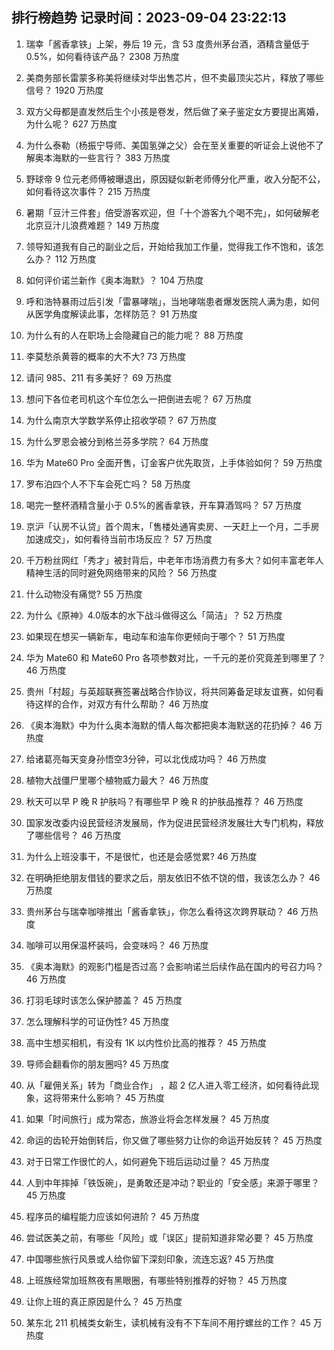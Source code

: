 
## 排行榜趋势 记录时间：2023-09-04 23:22:13
  
  1. 瑞幸「酱香拿铁」上架，券后 19 元，含 53 度贵州茅台酒，酒精含量低于 0.5%，如何看待该产品？ 2308 万热度
    
  2. 美商务部长雷蒙多称美将继续对华出售芯片，但不卖最顶尖芯片，释放了哪些信号？ 1920 万热度
    
  3. 双方父母都是直发然后生个小孩是卷发，然后做了亲子鉴定女方要提出离婚，为什么呢？ 627 万热度
    
  4. 为什么泰勒（杨振宁导师、美国氢弹之父）会在至关重要的听证会上说他不了解奥本海默的一些言行？ 383 万热度
    
  5. 野球帝 9 位元老师傅被曝退出，原因疑似新老师傅分化严重，收入分配不公，如何看待这次事件？ 215 万热度
    
  6. 暑期「豆汁三件套」倍受游客欢迎，但「十个游客九个喝不完」，如何破解老北京豆汁儿浪费难题？ 149 万热度
    
  7. 领导知道我有自己的副业之后，开始给我加工作量，觉得我工作不饱和，该怎么办？ 112 万热度
    
  8. 如何评价诺兰新作《奥本海默》？ 104 万热度
    
  9. 呼和浩特暴雨过后引发「雷暴哮喘」，当地哮喘患者爆发医院人满为患，如何从医学角度解读此事，怎样防范？ 91 万热度
    
  10. 为什么有的人在职场上会隐藏自己的能力呢？ 88 万热度
    
  11. 李莫愁杀黄蓉的概率的大不大? 73 万热度
    
  12. 请问 985、211 有多美好？ 69 万热度
    
  13. 想问下各位老司机这个车位怎么一把倒进去呢？ 67 万热度
    
  14. 为什么南京大学数学系停止招收学硕？ 67 万热度
    
  15. 为什么罗恩会被分到格兰芬多学院？ 64 万热度
    
  16. 华为 Mate60 Pro 全面开售，订金客户优先取货，上手体验如何？ 59 万热度
    
  17. 罗布泊四个人不下车会死亡吗？ 58 万热度
    
  18. 喝完一整杯酒精含量小于 0.5%的酱香拿铁，开车算酒驾吗？ 57 万热度
    
  19. 京沪「认房不认贷」首个周末，「售楼处通宵卖房、一天赶上一个月，二手房加速成交」，如何看待当前市场反应？ 57 万热度
    
  20. 千万粉丝网红「秀才」被封背后，中老年市场消费力有多大？如何丰富老年人精神生活的同时避免网络带来的风险？ 56 万热度
    
  21. 什么动物没有痛觉? 55 万热度
    
  22. 为什么《原神》4.0版本的水下战斗做得这么「简洁」？ 52 万热度
    
  23. 如果现在想买一辆新车，电动车和油车你更倾向于哪个？ 51 万热度
    
  24. 华为 Mate60 和 Mate60 Pro 各项参数对比，一千元的差价究竟差到哪里了？ 46 万热度
    
  25. 贵州「村超」与英超联赛签署战略合作协议，将共同筹备足球友谊赛，如何看待这样的合作，对双方有什么帮助？ 46 万热度
    
  26. 《奥本海默》中为什么奥本海默的情人每次都把奥本海默送的花扔掉？ 46 万热度
    
  27. 给诸葛亮每天变身孙悟空3分钟，可以北伐成功吗？ 46 万热度
    
  28. 植物大战僵尸里哪个植物威力最大？ 46 万热度
    
  29. 秋天可以早 P 晚 R 护肤吗？有哪些早 P 晚 R 的护肤品推荐？ 46 万热度
    
  30. 国家发改委内设民营经济发展局，作为促进民营经济发展壮大专门机构，释放了哪些信号？ 46 万热度
    
  31. 为什么上班没事干，不是很忙，也还是会感觉累? 46 万热度
    
  32. 在明确拒绝朋友借钱的要求之后，朋友依旧不依不饶的借，我该怎么办？ 46 万热度
    
  33. 贵州茅台与瑞幸咖啡推出「酱香拿铁」，你怎么看待这次跨界联动？ 46 万热度
    
  34. 咖啡可以用保温杯装吗，会变味吗？ 46 万热度
    
  35. 《奥本海默》的观影门槛是否过高？会影响诺兰后续作品在国内的号召力吗？ 46 万热度
    
  36. 打羽毛球时该怎么保护膝盖？ 45 万热度
    
  37. 怎么理解科学的可证伪性? 45 万热度
    
  38. 高中生想买相机，有没有 1K 以内性价比高的推荐？ 45 万热度
    
  39. 导师会翻看你的朋友圈吗? 45 万热度
    
  40. 从「雇佣关系」转为「商业合作」 ，超 2 亿人进入零工经济，如何看待此现象，这将带来什么影响？ 45 万热度
    
  41. 如果「时间旅行」成为常态，旅游业将会怎样发展？ 45 万热度
    
  42. 命运的齿轮开始倒转后，你又做了哪些努力让你的命运开始反转？ 45 万热度
    
  43. 对于日常工作很忙的人，如何避免下班后运动过量？ 45 万热度
    
  44. 人到中年摔掉「铁饭碗」，是勇敢还是冲动？职业的「安全感」来源于哪里？ 45 万热度
    
  45. 程序员的编程能力应该如何进阶？ 45 万热度
    
  46. 尝试医美之前，有哪些「风险」或「误区」提前知道非常必要？ 45 万热度
    
  47. 中国哪些旅行风景或人给你留下深刻印象，流连忘返? 45 万热度
    
  48. 上班族经常加班熬夜有黑眼圈，有哪些特别推荐的好物？ 45 万热度
    
  49. 让你上班的真正原因是什么？ 45 万热度
    
  50. 某东北 211 机械类女新生，读机械有没有不下车间不用拧螺丝的工作？ 45 万热度
    
